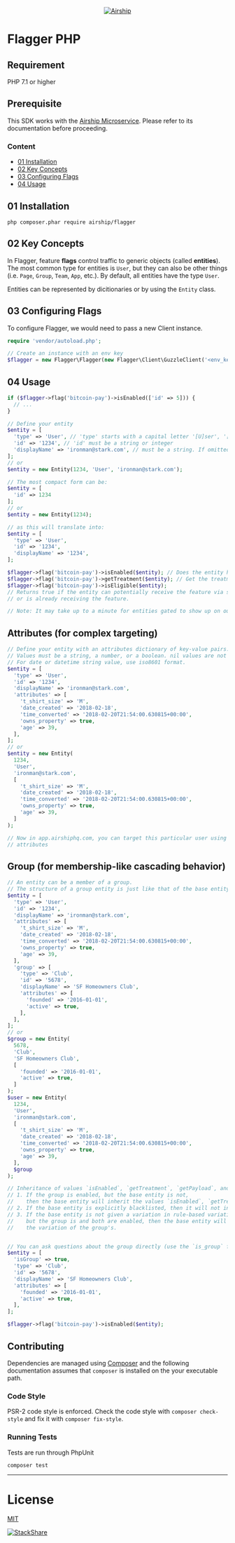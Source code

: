 <p align="center">
  <a href="https://airshiphq.com/" target="_blank">
    <img  alt="Airship" src="https://avatars3.githubusercontent.com/u/29476417?s=200&v=4" class="img-responsive">
  </a>
</p>



# Flagger PHP

## Requirement
PHP 7.1 or higher

## Prerequisite

This SDK works with the [Airship Microservice](https://github.com/airshiphq/airship-microservice). Please refer to its documentation before proceeding.

### Content
- [01 Installation](#01-installation)
- [02 Key Concepts](#02-key-concepts)
- [03 Configuring Flags](#03-configuring-flags)
- [04 Usage](#04-usage)


## 01 Installation
`php composer.phar require airship/flagger`

## 02 Key Concepts

In Flagger, feature **flags** control traffic to generic objects (called **entities**). The most common type for entities is `User`, but they can also be other things (i.e. `Page`, `Group`, `Team`, `App`, etc.). By default, all entities have the type `User`.

Entities can be represented by dicitionaries or by using the `Entity` class.

## 03 Configuring Flags

To configure Flagger, we would need to pass a new Client instance.

```php
require 'vendor/autoload.php';

// Create an instance with an env key
$flagger = new Flagger\Flagger(new Flagger\Client\GuzzleClient('<env_key>'));
```

## 04 Usage
```php
if ($flagger->flag('bitcoin-pay')->isEnabled(['id' => 5])) {
  // ...
}

// Define your entity
$entity = [
  'type' => 'User', // 'type' starts with a capital letter '[U]ser', '[H]ome', '[C]ar'. If omittied, it will default to 'User'
  'id' => '1234', // 'id' must be a string or integer
  'displayName' => 'ironman@stark.com', // must be a string. If omitted, the SDK will use the same value as 'id' (converted to a string)
];
// or
$entity = new Entity(1234, 'User', 'ironman@stark.com');

// The most compact form can be:
$entity = [
  'id' => 1234
];
// or
$entity = new Entity(1234);

// as this will translate into:
$entity = [
  'type' => 'User',
  'id' => '1234',
  'displayName' => '1234',
];

$flagger->flag('bitcoin-pay')->isEnabled($entity); // Does the entity have the feature 'bitcoin-pay'?
$flagger->flag('bitcoin-pay')->getTreatment($entity); // Get the treatment associated with the flag
$flagger->flag('bitcoin-pay')->isEligible($entity);
// Returns true if the entity can potentially receive the feature via sampling
// or is already receiving the feature.

// Note: It may take up to a minute for entities gated to show up on our web app.
```


## Attributes (for complex targeting)
```php
// Define your entity with an attributes dictionary of key-value pairs.
// Values must be a string, a number, or a boolean. nil values are not accepted.
// For date or datetime string value, use iso8601 format.
$entity = [
  'type' => 'User',
  'id' => '1234',
  'displayName' => 'ironman@stark.com',
  'attributes' => [
    't_shirt_size' => 'M',
    'date_created' => '2018-02-18',
    'time_converted' => '2018-02-20T21:54:00.630815+00:00',
    'owns_property' => true,
    'age' => 39,
  ],
];
// or
$entity = new Entity(
  1234,
  'User',
  'ironman@stark.com',
  [
    't_shirt_size' => 'M',
    'date_created' => '2018-02-18',
    'time_converted' => '2018-02-20T21:54:00.630815+00:00',
    'owns_property' => true,
    'age' => 39,
  ]
);

// Now in app.airshiphq.com, you can target this particular user using its
// attributes
```

## Group (for membership-like cascading behavior)
```php
// An entity can be a member of a group.
// The structure of a group entity is just like that of the base entity.
$entity = [
  'type' => 'User',
  'id' => '1234',
  'displayName' => 'ironman@stark.com',
  'attributes' => [
    't_shirt_size' => 'M',
    'date_created' => '2018-02-18',
    'time_converted' => '2018-02-20T21:54:00.630815+00:00',
    'owns_property' => true,
    'age' => 39,
  ],
  'group' => [
    'type' => 'Club',
    'id' => '5678',
    'displayName' => 'SF Homeowners Club',
    'attributes' => [
      'founded' => '2016-01-01',
      'active' => true,
    ],
  ],
];
// or
$group = new Entity(
  5678,
  'Club',
  'SF Homeowners Club',
  [
    'founded' => '2016-01-01',
    'active' => true,
  ]
);
$user = new Entity(
  1234,
  'User',
  'ironman@stark.com',
  [
    't_shirt_size' => 'M',
    'date_created' => '2018-02-18',
    'time_converted' => '2018-02-20T21:54:00.630815+00:00',
    'owns_property' => true,
    'age' => 39,
  ],
  $group
);

// Inheritance of values `isEnabled`, `getTreatment`, `getPayload`, and `isEligible` works as follows:
// 1. If the group is enabled, but the base entity is not,
//    then the base entity will inherit the values `isEnabled`, `getTreatment`, `getPayload`, and `isEligible` of the group entity.
// 2. If the base entity is explicitly blacklisted, then it will not inherit.
// 3. If the base entity is not given a variation in rule-based variation assignment,
//    but the group is and both are enabled, then the base entity will inherit
//    the variation of the group's.


// You can ask questions about the group directly (use the `is_group` flag):
$entity = [
  'isGroup' => true,
  'type' => 'Club',
  'id' => '5678',
  'displayName' => 'SF Homeowners Club',
  'attributes' => [
    'founded' => '2016-01-01',
    'active' => true,
  ],
];

$flagger->flag('bitcoin-pay')->isEnabled($entity);
```

## Contributing

Dependencies are managed using [Composer](https://getcomposer.org/) and the following documentation assumes that
`composer` is installed on the your executable path.

### Code Style

PSR-2 code style is enforced. Check the code style with `composer check-style` and fix it with `composer fix-style`.

### Running Tests

Tests are run through PhpUnit

```
composer test
```
___

# License
 [MIT](/LICENSE)

[![StackShare](https://img.shields.io/badge/tech-stack-0690fa.svg?style=flat)](https://stackshare.io/airship/airship)
